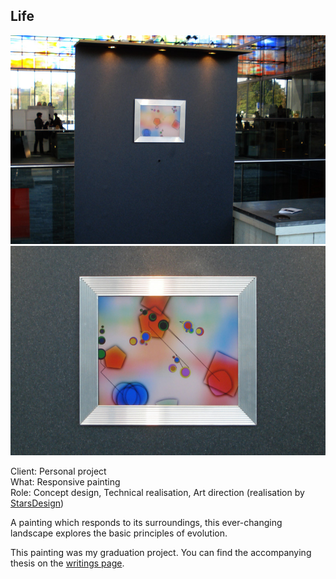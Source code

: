 ## Life

![Overview](./images/life_01.jpg)
![Close up](./images/life_02.jpg)

Client: Personal project  
What: Responsive painting  
Role: Concept design, Technical realisation, Art direction (realisation by [StarsDesign](http://starsdesign.net))  

A painting which responds to its surroundings, this ever-changing landscape explores the basic principles of evolution.

This painting was my graduation project. You can find the accompanying thesis on the [writings page](/writings).
